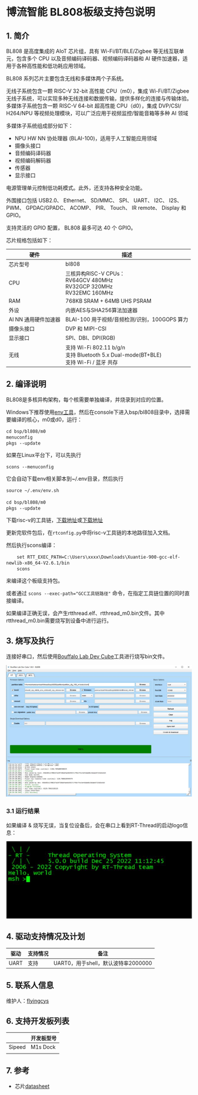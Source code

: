# 博流智能 BL808板级支持包说明

## 1. 简介

BL808 是高度集成的 AIoT 芯片组，具有 Wi-Fi/BT/BLE/Zigbee 等无线互联单元，包含多个 CPU 以及音频编码译码器、视频编码译码器和 AI 硬件加速器，适用于各种高性能和低功耗应用领域。

BL808 系列芯片主要包含无线和多媒体两个子系统。

无线子系统包含一颗 RISC-V 32-bit 高性能 CPU（m0），集成 Wi-Fi/BT/Zigbee 无线子系统，可以实现多种无线连接和数据传输，提供多样化的连接与传输体验。
多媒体子系统包含一颗 RISC-V 64-bit 超高性能 CPU（d0），集成 DVP/CSI/ H264/NPU 等视频处理模块，可以广泛应用于视频监控/智能音箱等多种 AI 领域

多媒体子系统组成部分如下：

- NPU HW NN 协处理器 (BLAI-100)，适用于人工智能应用领域
- 摄像头接口
- 音频编码译码器
- 视频编码解码器
- 传感器
- 显示接口

电源管理单元控制低功耗模式。此外，还支持各种安全功能。

外围接口包括 USB2.0、 Ethernet、 SD/MMC、 SPI、 UART、 I2C、 I2S、 PWM、 GPDAC/GPADC、 ACOMP、 PIR、 Touch、
IR remote、 Display 和 GPIO。

支持灵活的 GPIO 配置， BL808 最多可达 40 个 GPIO。  

芯片规格包括如下：

| 硬件 | 描述 |
| -- | -- |
|芯片型号| bl808 |
|CPU| 三核异构RISC-V CPUs： <br />RV64GCV 480MHz<br/>RV32GCP 320MHz<br/>RV32EMC 160MHz |
|RAM| 768KB SRAM + 64MB UHS PSRAM |
| 外设 | 内嵌AES与SHA256算法加速器 |
| AI NN 通用硬件加速器 | BLAI-100 用于视频/音频检测/识别，100GOPS 算力 |
| 摄像头接口 | DVP 和 MIPI-CSI |
| 显示接口 | SPI、DBI、DPI(RGB) |
| 无线 | 支持 Wi-Fi 802.11 b/g/n<br/>支持 Bluetooth 5.x Dual-mode(BT+BLE)<br/>支持 Wi-Fi / 蓝牙 共存 |

## 2. 编译说明

BL808是多核异构架构，每个核需要单独编译，并烧录到对应的位置。

Windows下推荐使用[env工具][1]，然后在console下进入bsp/bl808目录中，选择需要编译的核心，m0或d0，运行：

    cd bsp/bl808/m0
    menuconfig
    pkgs --update

如果在Linux平台下，可以先执行

    scons --menuconfig

它会自动下载env相关脚本到~/.env目录，然后执行

    source ~/.env/env.sh
    
    cd bsp/bl808/m0
    pkgs --update
下载risc-v的工具链，[下载地址](https://occ.t-head.cn/community/download?id=4073475960903634944)或[下载地址](https://dl.sipeed.com/shareURL/others/toolchain)

更新完软件包后，在`rtconfig.py`中将risc-v工具链的本地路径加入文档。

然后执行scons编译：  

```
    set RTT_EXEC_PATH=C:\Users\xxxx\Downloads\Xuantie-900-gcc-elf-newlib-x86_64-V2.6.1/bin
    scons
```
来编译这个板级支持包。

或者通过 `scons --exec-path="GCC工具链路径"` 命令，在指定工具链位置的同时直接编译。

如果编译正确无误，会产生rtthread.elf、rtthread_m0.bin文件。其中rtthread_m0.bin需要烧写到设备中进行运行。  

## 3. 烧写及执行

连接好串口，然后使用[Bouffalo Lab Dev Cube](https://dev.bouffalolab.com/download)工具进行烧写bin文件。

![Bouffalo Lab Dev Cube](figures/program.jpg)

### 3.1 运行结果

如果编译 & 烧写无误，当复位设备后，会在串口上看到RT-Thread的启动logo信息：

![terminal](figures/bl808.jpg)

## 4. 驱动支持情况及计划

| 驱动 | 支持情况  |  备注  |
| ------ | ----  | :------:  |
| UART | 支持 | UART0，用于shell，默认波特率2000000 |

## 5. 联系人信息

维护人：[flyingcys](https://github.com/flyingcys)

## 6. 支持开发板列表

|        | 开发板型号 |
| ------ | ---------- |
| Sipeed | M1s Dock   |
|        |            |


## 7. 参考
* 芯片[datasheet][2]

  [1]: https://www.rt-thread.org/page/download.html
  [2]: https://github.com/bouffalolab/bl_docs
